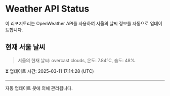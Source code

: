 
# Weather API Status

이 리포지토리는 OpenWeather API를 사용하여 서울의 날씨 정보를 자동으로 업데이트합니다.

## 현재 서울 날씨
> 서울의 현재 날씨: overcast clouds, 온도: 7.84°C, 습도: 48%

⏳ 업데이트 시간: 2025-03-11 17:14:28 (UTC)

---
자동 업데이트 봇에 의해 관리됩니다.
